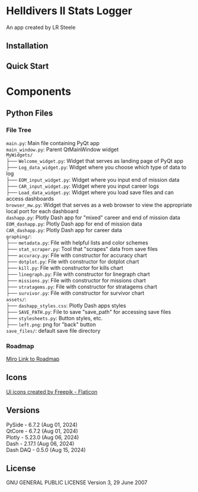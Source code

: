 # Helldivers II Stats Logger

An app created by LR Steele

## Installation


## Quick Start




# Components
## Python Files
### File Tree
`main.py`: Main file containing PyQt app  
`main_window.py`: Parent QtMainWindow widget  
`MyWidgets/`  
├── `Welcome_widget.py`: Widget that serves as landing page of PyQt app  
├── `Log_data_widget.py`: Widget where you choose which type of data to log  
├── `EOM_input_widget.py`: Widget where you input end of mission data  
├── `CAR_input_widget.py`: Widget where you input career logs  
├── `Load_data_widget.py`: Widget where you load save files and can access dashboards  
`browser_mw.py`: Widget that serves as a web browser to view the appropriate local port for each dashboard  
`dashapp.py`: Plotly Dash app for "mixed" career and end of mission data  
`EOM_dashapp.py`: Plotly Dash app for end of mission data  
`CAR_dashapp.py`: Plotly Dash app for career data   
`graphing/`:  
├── `metadata.py`: File with helpful lists and color schemes  
├── `stat_scraper.py`: Tool that "scrapes" data from save files  
├── `accuracy.py`: File with constructor for accuracy chart  
├── `dotplot.py`: File with constructor for dotplot chart  
├── `kill.py`: File with constructor for kills chart  
├── `linegraph.py`: File with constructor for linegraph chart  
├── `missions.py`: File with constructor for missions chart    
├── `stratagems.py`: File with constructor for stratagems chart  
├── `survivor.py`: File with constructor for survivor chart  
`assets/`:  
├── `dashapp_styles.css`: Plotly Dash apps styles  
├── `SAVE_PATH.py`: File to save "save_path" for accessing save files  
├── `stylesheets.py`: Button styles, etc.  
├── `left.png`: png for "back" button   
`save_files/`: default save file directory


### Roadmap
[Miro Link to Roadmap](https://miro.com/app/board/uXjVKqy2cQ8=/)



## Icons
<a href="https://www.flaticon.com/free-icons/ui" title="ui icons">Ui icons created by Freepik - Flaticon</a>


## Versions
PySide - 6.7.2  (Aug 01, 2024)  
QtCore - 6.7.2  (Aug 01, 2024)  
Plotly - 5.23.0 (Aug 06, 2024)  
Dash   - 2.17.1 (Aug 06, 2024)  
Dash DAQ - 0.5.0 (Aug 15, 2024)

## License
GNU GENERAL PUBLIC LICENSE
Version 3, 29 June 2007